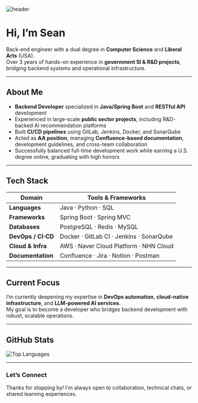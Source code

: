 ![header](https://capsule-render.vercel.app/api?type=waving&color=auto&height=300&section=header&text=Sean&fontSize=90)

# Hi, I’m **Sean**

Back-end engineer with a dual degree in **Computer Science** and **Liberal Arts** (USA).  
Over 3 years of hands-on experience in **government SI & R&D projects**, bridging backend systems and operational infrastructure.

---

## About Me

- **Backend Developer** specialized in **Java/Spring Boot** and **RESTful API** development
- Experienced in large-scale **public sector projects**, including R&D-backed AI recommendation platforms
- Built **CI/CD pipelines** using GitLab, Jenkins, Docker, and SonarQube
- Acted as **AA position**, managing **Confluence-based documentation**, development guidelines, and cross-team collaboration
- Successfully balanced full-time development work while earning a U.S. degree online, graduating with high honors

---

## Tech Stack

| Domain               | Tools & Frameworks                                |
|----------------------|---------------------------------------------------|
| **Languages**        | Java · Python · SQL                               |
| **Frameworks**       | Spring Boot · Spring MVC                          |
| **Databases**        | PostgreSQL · Redis · MySQL                        |
| **DevOps / CI·CD**   | Docker · GitLab CI · Jenkins · SonarQube          |
| **Cloud & Infra**    | AWS · Naver Cloud Platform · NHN Cloud            |
| **Documentation**    | Confluence · Jira · Notion · Postman              |

---

## Current Focus

I’m currently deepening my expertise in **DevOps automation**, **cloud-native infrastructure**, and **LLM-powered AI services**.  
My goal is to become a developer who bridges backend development with robust, scalable operations.

---

## GitHub Stats

![Top Languages](https://github-readme-stats.vercel.app/api/top-langs/?username=SiunKimm&layout=compact)

---

### Let’s Connect

Thanks for stopping by! I'm always open to collaboration, technical chats, or shared learning experiences.
